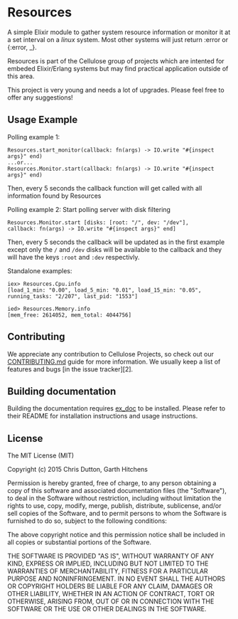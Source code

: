 # Resources

A simple Elixir module to gather system resource information or monitor it at a set interval on a *linux* system. Most other systems will just return :error or {:error, _}.

Resources is part of the Cellulose group of projects which are intented for
embeded Elixir/Erlang systems but may find practical application outside of this
area.

This project is very young and needs a lot of upgrades. Please feel free to
offer any suggestions!
  
## Usage Example
  
Polling example 1:

    Resources.start_monitor(callback: fn(args) -> IO.write "#{inspect args}" end)
    ...or...
    Resources.Monitor.start(callback: fn(args) -> IO.write "#{inspect args}" end)

Then, every 5 seconds the callback function will get called with all information found by Resources

Polling example 2: Start polling server with disk filtering

    Resources.Monitor.start [disks: [root: "/", dev: "/dev"], 
    callback: fn(args) -> IO.write "#{inspect args}" end]

Then, every 5 seconds the callback will be updated as in the first example except only the `/` and `/dev` disks will be available to the callback
and they will have the keys `:root` and `:dev` respectivly.

Standalone examples:

    iex> Resources.Cpu.info
    [load_1_min: "0.00", load_5_min: "0.01", load_15_min: "0.05",
    running_tasks: "2/207", last_pid: "1553"]

    ied> Resources.Memory.info
    [mem_free: 2614052, mem_total: 4044756]

## Contributing

We appreciate any contribution to Cellulose Projects, so check out our [CONTRIBUTING.md](CONTRIBUTING.md) guide for more information. We usually keep a list of features and bugs [in the issue tracker][2].

## Building documentation

Building the documentation requires [ex_doc](https://github.com/elixir-lang/ex_doc) to be installed. Please refer to
their README for installation instructions and usage instructions.

## License

The MIT License (MIT)

Copyright (c) 2015 Chris Dutton, Garth Hitchens

Permission is hereby granted, free of charge, to any person obtaining a copy
of this software and associated documentation files (the "Software"), to deal
in the Software without restriction, including without limitation the rights
to use, copy, modify, merge, publish, distribute, sublicense, and/or sell
copies of the Software, and to permit persons to whom the Software is
furnished to do so, subject to the following conditions:

The above copyright notice and this permission notice shall be included in
all copies or substantial portions of the Software.

THE SOFTWARE IS PROVIDED "AS IS", WITHOUT WARRANTY OF ANY KIND, EXPRESS OR
IMPLIED, INCLUDING BUT NOT LIMITED TO THE WARRANTIES OF MERCHANTABILITY,
FITNESS FOR A PARTICULAR PURPOSE AND NONINFRINGEMENT. IN NO EVENT SHALL THE
AUTHORS OR COPYRIGHT HOLDERS BE LIABLE FOR ANY CLAIM, DAMAGES OR OTHER
LIABILITY, WHETHER IN AN ACTION OF CONTRACT, TORT OR OTHERWISE, ARISING FROM,
OUT OF OR IN CONNECTION WITH THE SOFTWARE OR THE USE OR OTHER DEALINGS IN
THE SOFTWARE.
